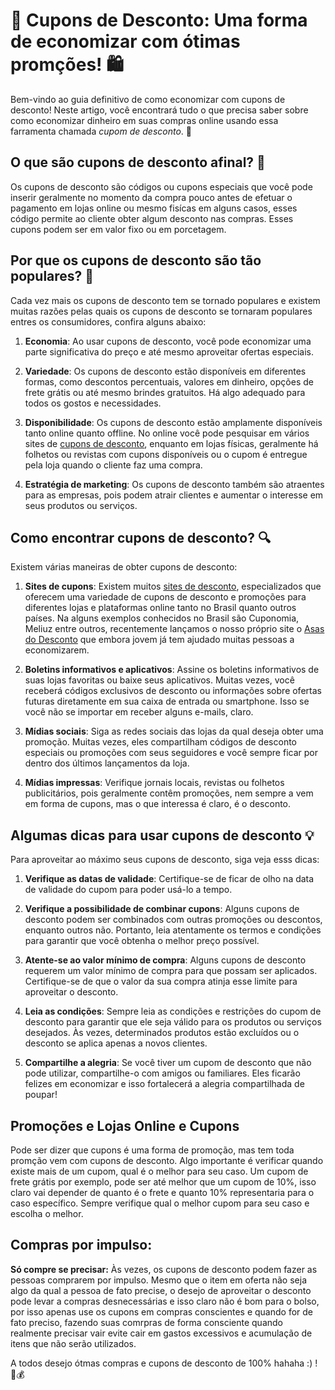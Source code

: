 # 🎁 Cupons de Desconto: Uma forma de economizar com ótimas promções! 🛍️

Bem-vindo ao guia definitivo de como economizar com cupons de desconto! Neste artigo, você encontrará tudo o que precisa saber sobre como economizar dinheiro em suas compras online usando essa farramenta chamada <em>cupom de desconto</em>. 🤑

## O que são cupons de desconto afinal? 🧾

Os cupons de desconto são códigos ou cupons especiais que você pode inserir geralmente no momento da compra pouco antes de efetuar o pagamento em lojas online ou mesmo  fisícas em alguns casos, esses código permite ao cliente obter algum desconto nas compras. Esses cupons podem ser em valor fixo ou em porcetagem.

## Por que os cupons de desconto são tão populares? 🌟

Cada vez mais os cupons de desconto tem se tornado populares e existem muitas razões pelas quais os cupons de desconto se tornaram populares entres os consumidores, confira alguns abaixo:

1. **Economia**: Ao usar cupons de desconto, você pode economizar uma parte significativa do preço e até mesmo aproveitar ofertas especiais.

2. **Variedade**: Os cupons de desconto estão disponíveis em diferentes formas, como descontos percentuais, valores em dinheiro, opções de frete grátis ou até mesmo brindes gratuitos. Há algo adequado para todos os gostos e necessidades.

3. **Disponibilidade**: Os cupons de desconto estão amplamente disponíveis tanto online quanto offline. No online você pode pesquisar em vários sites de [cupons de desconto](https://asasdodesconto.com), enquanto em lojas físicas, geralmente há folhetos ou revistas com cupons disponíveis ou o cupom é entregue pela loja quando o cliente faz uma compra.

4. **Estratégia de marketing**: Os cupons de desconto também são atraentes para as empresas, pois podem atrair clientes e aumentar o interesse em seus produtos ou serviços.

## Como encontrar cupons de desconto? 🔍

Existem várias maneiras de obter cupons de desconto:

1. **Sites de cupons**: Existem muitos [sites de desconto](https://asasdodesconto.com), especializados que oferecem uma variedade de cupons de desconto e promoções para diferentes lojas e plataformas online tanto no Brasil quanto outros países. Na alguns exemplos conhecidos no Brasil são Cuponomia,  Meliuz entre outros, recentemente lançamos o nosso próprio site o [Asas do Desconto](https://asasdodesconto.com) que embora jovem já tem ajudado muitas pessoas a economizarem.

2. **Boletins informativos e aplicativos**: Assine os boletins informativos de suas lojas favoritas ou baixe seus aplicativos. Muitas vezes, você receberá códigos exclusivos de desconto ou informações sobre ofertas futuras diretamente em sua caixa de entrada ou smartphone. Isso se você não se importar em receber alguns e-mails, claro.

3. **Mídias sociais**: Siga as redes sociais das lojas da qual deseja obter uma promoção. Muitas vezes, eles compartilham códigos de desconto especiais ou promoções com seus seguidores e você sempre ficar por dentro dos últimos lançamentos da loja.

4. **Mídias impressas**: Verifique jornais locais, revistas ou folhetos publicitários, pois geralmente contêm promoções, nem sempre a vem em forma de cupons, mas o que interessa é claro, é o desconto.

## Algumas dicas para usar cupons de desconto 💡

Para aproveitar ao máximo seus cupons de desconto, siga veja esss dicas:

1. **Verifique as datas de validade**: Certifique-se de ficar de olho na data de validade do cupom para poder usá-lo a tempo.

2. **Verifique a possibilidade de combinar cupons**: Alguns cupons de desconto podem ser combinados com outras promoções ou descontos, enquanto outros não. Portanto, leia atentamente os termos e condições para garantir que você obtenha o melhor preço possível.

3. **Atente-se ao valor mínimo de compra**: Alguns cupons de desconto requerem um valor mínimo de compra para que possam ser aplicados. Certifique-se de que o valor da sua compra atinja esse limite para aproveitar o desconto.

4. **Leia as condições**: Sempre leia as condições e restrições do cupom de desconto para garantir que ele seja válido para os produtos ou serviços desejados. Às vezes, determinados produtos estão excluídos ou o desconto se aplica apenas a novos clientes.

5. **Compartilhe a alegria**: Se você tiver um cupom de desconto que não pode utilizar, compartilhe-o com amigos ou familiares. Eles ficarão felizes em economizar e isso fortalecerá a alegria compartilhada de poupar!

## Promoções e Lojas Online e Cupons

Pode ser dizer que cupons é uma forma de promoção, mas tem toda promção vem com cupons de desconto. Algo importante é verificar quando existe mais de um cupom, qual é o melhor para seu caso.
Um cupom de frete grátis por exemplo, pode ser até melhor que um cupom de 10%, isso claro vai depender de quanto é o frete e quanto 10% representaria para o caso específico. Sempre verifique qual o melhor cupom para seu caso e escolha o melhor.

## Compras por impulso: 
**Só compre se precisar:** Às vezes, os cupons de desconto podem fazer as pessoas comprarem por impulso. Mesmo que o item em oferta não seja algo da qual a pessoa de fato precise, o desejo de aproveitar o desconto pode levar a compras desnecessárias e isso claro não é bom para o bolso, por isso apenas use os cupons em compras conscientes e quando for de fato preciso, fazendo suas comrpras de forma consciente quando realmente precisar vair evite cair em gastos excessivos e acumulação de itens que não serão utilizados.

A todos desejo ótmas compras e cupons de desconto de 100% hahaha :) ! 🛒💰
